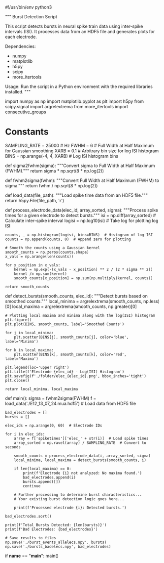 #!/usr/bin/env python3

"""
Burst Detection Script

This script detects bursts in neural spike train data using inter-spike intervals (ISI).
It processes data from an HDF5 file and generates plots for each electrode.

Dependencies:
- numpy
- matplotlib
- h5py
- scipy
- more_itertools

Usage:
Run the script in a Python environment with the required libraries installed.
"""

import numpy as np
import matplotlib.pyplot as plt
import h5py
from scipy.signal import argrelextrema
from more_itertools import consecutive_groups

# Constants
SAMPLING_RATE = 25000  # Hz
FWHM = 6                # Full Width at Half Maximum for Gaussian smoothing
XARB = 0.1              # Arbitrary bin size for log ISI histogram
BINS = np.arange(-4, 4, XARB)  # Log ISI histogram bins

def sigma2fwhm(sigma):
    """Convert sigma to Full Width at Half Maximum (FWHM)."""
    return sigma * np.sqrt(8 * np.log(2))

def fwhm2sigma(fwhm):
    """Convert Full Width at Half Maximum (FWHM) to sigma."""
    return fwhm / np.sqrt(8 * np.log(2))

def load_data(file_path):
    """Load spike time data from an HDF5 file."""
    return h5py.File(file_path, 'r')

def process_electrode_data(elec_id, array_sorted, sigma):
    """Process spike times for a given electrode to detect bursts."""
    isi = np.diff(array_sorted)  # Calculate inter-spike interval
    logisi = np.log10(isi)       # Take log for plotting log ISI

    counts, _ = np.histogram(logisi, bins=BINS)  # Histogram of log ISI
    counts = np.append(counts, 0)  # Append zero for plotting

    # Smooth the counts using a Gaussian kernel
    smooth_counts = np.zeros(counts.shape)
    x_vals = np.arange(len(counts))
    
    for x_position in x_vals:
        kernel = np.exp(-(x_vals - x_position) ** 2 / (2 * sigma ** 2))
        kernel /= np.sum(kernel)
        smooth_counts[x_position] = np.sum(np.multiply(kernel, counts))

    return smooth_counts

def detect_bursts(smooth_counts, elec_id):
    """Detect bursts based on smoothed counts."""
    local_minima = argrelextrema(smooth_counts, np.less)[0]
    local_maxima = argrelextrema(smooth_counts, np.greater)[0]

    # Plotting local maxima and minima along with the log(ISI) histogram
    plt.figure()
    plt.plot(BINS, smooth_counts, label='Smoothed Counts')
    
    for j in local_minima:
        plt.scatter(BINS[j], smooth_counts[j], color='blue', label='Minima')
        
    for k in local_maxima:
        plt.scatter(BINS[k], smooth_counts[k], color='red', label='Maxima')
        
    plt.legend(loc='upper right')
    plt.title(f'Electrode {elec_id} - Log(ISI) Histogram')
    plt.savefig(f'./folder/elec_{elec_id}.png', bbox_inches='tight')
    plt.close()

    return local_minima, local_maxima

def main():
    sigma = fwhm2sigma(FWHM)
    f = load_data('./E12_13_07_24.mua.hdf5')  # Load data from HDF5 file
    
    bad_electrodes = []
    bursts = []

    elec_ids = np.arange(0, 60)  # Electrode IDs
    
    for i in elec_ids:
        array = f['spiketimes']['elec_' + str(i)]  # Load spike times
        array_sorted = np.ravel(array) / SAMPLING_RATE  # Convert to seconds
        
        smooth_counts = process_electrode_data(i, array_sorted, sigma)
        local_minima, local_maxima = detect_bursts(smooth_counts, i)

        if len(local_maxima) == 0:
            print(f'Electrode {i} not analyzed: No maxima found.')
            bad_electrodes.append(i)
            bursts.append([])
            continue
        
        # Further processing to determine burst characteristics...
        # Your existing burst detection logic goes here...

        print(f'Processed electrode {i}: Detected bursts.')

    bad_electrodes.sort()
    
    print(f'Total Bursts Detected: {len(bursts)}')
    print(f'Bad Electrodes: {bad_electrodes}')
    
    # Save results to files
    np.save('./burst_events_allelecs.npy', bursts)
    np.save('./bursts_badelecs.npy', bad_electrodes)

if __name__ == "__main__":
    main()
